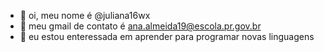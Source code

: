 - 👋 oi, meu nome é @juliana16wx
- 👀 meu gmail de contato é ana.almeida19@escola.pr.gov.br
- 🌱 eu estou enteressada em aprender para programar novas linguagens

<!---
juliana16wx/juliana16wx is a ✨ special ✨ repository because its `README.md` (this file) appears on your GitHub profile.
You can click the Preview link to take a look at your changes.
--->
